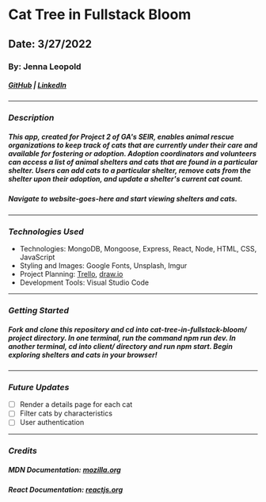# Cat Tree in Fullstack Bloom

## Date: 3/27/2022

### By: Jenna Leopold

##### [GitHub](https://github.com/Jenna424) | [LinkedIn](https://www.linkedin.com/in/jenna-leopold-136294127)

---

### **_Description_**

##### This app, created for Project 2 of GA's SEIR, enables animal rescue organizations to keep track of cats that are currently under their care and available for fostering or adoption. Adoption coordinators and volunteers can access a list of animal shelters and cats that are found in a particular shelter. Users can add cats to a particular shelter, remove cats from the shelter upon their adoption, and update a shelter's current cat count.

##### Navigate to website-goes-here and start viewing shelters and cats.

---

### **_Technologies Used_**

- Technologies: MongoDB, Mongoose, Express, React, Node, HTML, CSS, JavaScript
- Styling and Images: Google Fonts, Unsplash, Imgur
- Project Planning: [Trello](https://trello.com/b/epBBCv9g/trello-for-cat-tree-in-fullstack-bloom), [draw.io](https://app.diagrams.net/#G1dBTJdNk_QCf82u9d3J-7KtiithWb-Ohq)
- Development Tools: Visual Studio Code

---

### **_Getting Started_**

##### Fork and clone this repository and cd into cat-tree-in-fullstack-bloom/ project directory. In one terminal, run the command npm run dev. In another terminal, cd into client/ directory and run npm start. Begin exploring shelters and cats in your browser!

---

### **_Future Updates_**

- [ ] Render a details page for each cat
- [ ] Filter cats by characteristics
- [ ] User authentication

---

### **_Credits_**

##### **MDN Documentation:** [mozilla.org](https://developer.mozilla.org/en-US/docs/Learn/JavaScript)

##### **React Documentation:** [reactjs.org](https://reactjs.org/docs/getting-started.html)
